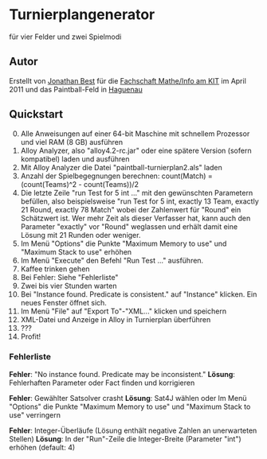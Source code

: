 ﻿# Turnierplangenerator
für vier Felder und zwei Spielmodi

## Autor
Erstellt von [Jonathan Best](http://jonathanbest.de/) 
für die [Fachschaft Mathe/Info am KIT](http://fsmi.uni-karlsruhe.de/) im April 2011
und das Paintball-Feld in [Haguenau](http://www.paintball-haguenau.com/de/)

## Quickstart

0. Alle Anweisungen auf einer 64-bit Maschine mit schnellem Prozessor und viel RAM (8 GB) ausführen
1. Alloy Analyzer, also "alloy4.2-rc.jar" oder eine spätere Version (sofern kompatibel) laden und ausführen
2. Mit Alloy Analyzer die Datei "paintball-turnierplan2.als" laden
3. Anzahl der Spielbegegnungen berechnen: count(Match) = (count(Teams)^2 - count(Teams))/2
4. Die letzte Zeile "run Test for 5 int ..." mit den gewünschten Parametern befüllen, also beispielsweise "run Test for 5 int, exactly 13 Team, exactly 21 Round, exactly 78 Match" wobei der Zahlenwert für "Round" ein Schätzwert ist. Wer mehr Zeit als dieser Verfasser hat, kann auch den Parameter "exactly" vor "Round" weglassen und erhält damit eine Lösung mit 21 Runden oder weniger.
5. Im Menü "Options" die Punkte "Maximum Memory to use" und "Maximum Stack to use" erhöhen
6. Im Menü "Execute" den Befehl "Run Test ..." ausführen.
7. Kaffee trinken gehen
8. Bei Fehler: Siehe "Fehlerliste"
9. Zwei bis vier Stunden warten
10. Bei "Instance found. Predicate is consistent." auf "Instance" klicken. Ein neues Fenster öffnet sich.
11. Im Menü "File" auf "Export To"-"XML..." klicken und speichern
12. XML-Datei und Anzeige in Alloy in Turnierplan überführen
13. ???
14. Profit!

### Fehlerliste
**Fehler**: "No instance found. Predicate may be inconsistent."
**Lösung**: Fehlerhaften Parameter oder Fact finden und korrigieren

**Fehler**: Gewählter Satsolver crasht
**Lösung**: Sat4J wählen oder Im Menü "Options" die Punkte "Maximum Memory to use" und "Maximum Stack to use" verringern

**Fehler**: Integer-Überläufe (Lösung enthält negative Zahlen an unerwarteten Stellen)
**Lösung**: In der "Run"-Zeile die Integer-Breite (Parameter "int") erhöhen (default: 4)

